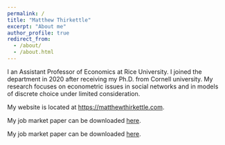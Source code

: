 ```yaml
---
permalink: /
title: "Matthew Thirkettle"
excerpt: "About me"
author_profile: true
redirect_from: 
  - /about/
  - /about.html
---
```


I an Assistant Professor of Economics at Rice University.  I joined the department in 2020 after receiving my Ph.D. from Cornell university.  My research focuses on econometric issues in social networks and in models of discrete choice under limited consideration. 
 
My website is located at <https://matthewthirkettle.com>.

My job market paper can be downloaded [here](https://matthewthirkettle.github.io/files/Thirkettle_Job_Market_Paper.pdf).

My job market paper can be downloaded [here](https://matthewthirkettle.github.io/files/Thirkettle_Identification_Missing_Links.pdf).
